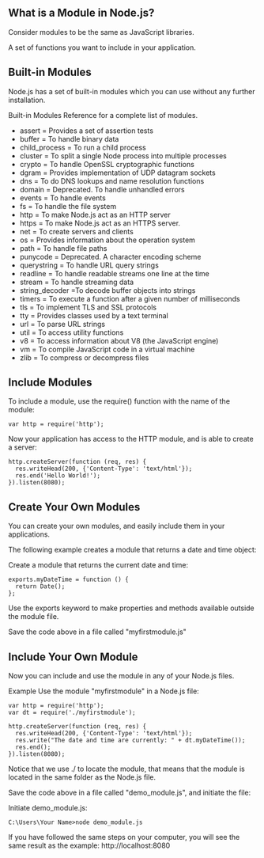 ## What is a Module in Node.js?
Consider modules to be the same as JavaScript libraries.

A set of functions you want to include in your application.

## Built-in Modules
Node.js has a set of built-in modules which you can use without any further installation.

Built-in Modules Reference for a complete list of modules.

- assert	      =   Provides a set of assertion tests
- buffer	      =   To handle binary data
- child_process	= To run a child process
- cluster	      =  To split a single Node process into multiple processes
- crypto	      =  To handle OpenSSL cryptographic functions
- dgram	        = Provides implementation of UDP datagram sockets
- dns	          =  To do DNS lookups and name resolution functions
- domain	      =  Deprecated. To handle unhandled errors
- events	      =   To handle events
- fs	          =  To handle the file system
- http	       = To make Node.js act as an HTTP server
- https	       = To make Node.js act as an HTTPS server.
- net	         =   To create servers and clients
- os	         =   Provides information about the operation system
- path	       = To handle file paths
- punycode	   = Deprecated. A character encoding scheme
- querystring	 =   To handle URL query strings
- readline	   = To handle readable streams one line at the time
- stream	     =   To handle streaming data
- string_decoder	=To decode buffer objects into strings
- timers	       = To execute a function after a given number of milliseconds
- tls	          =  To implement TLS and SSL protocols
- tty	          =  Provides classes used by a text terminal
- url         	= To parse URL strings
- util	        = To access utility functions
- v8	          =  To access information about V8 (the JavaScript engine)
- vm	          =  To compile JavaScript code in a virtual machine
- zlib	        = To compress or decompress files

## Include Modules
To include a module, use the require() function with the name of the module:
```
var http = require('http');
```
Now your application has access to the HTTP module, and is able to create a server:
```
http.createServer(function (req, res) {
  res.writeHead(200, {'Content-Type': 'text/html'});
  res.end('Hello World!');
}).listen(8080);
```
## Create Your Own Modules
You can create your own modules, and easily include them in your applications.

The following example creates a module that returns a date and time object:


Create a module that returns the current date and time:
```
exports.myDateTime = function () {
  return Date();
};
```
Use the exports keyword to make properties and methods available outside the module file.

Save the code above in a file called "myfirstmodule.js"
## Include Your Own Module
Now you can include and use the module in any of your Node.js files.

Example
Use the module "myfirstmodule" in a Node.js file:
```
var http = require('http');
var dt = require('./myfirstmodule');

http.createServer(function (req, res) {
  res.writeHead(200, {'Content-Type': 'text/html'});
  res.write("The date and time are currently: " + dt.myDateTime());
  res.end();
}).listen(8080);
```
Notice that we use ./ to locate the module, that means that the module is located in the same folder as the Node.js file.

Save the code above in a file called "demo_module.js", and initiate the file:

Initiate demo_module.js:
```
C:\Users\Your Name>node demo_module.js
```
If you have followed the same steps on your computer, you will see the same result as the example: http://localhost:8080

